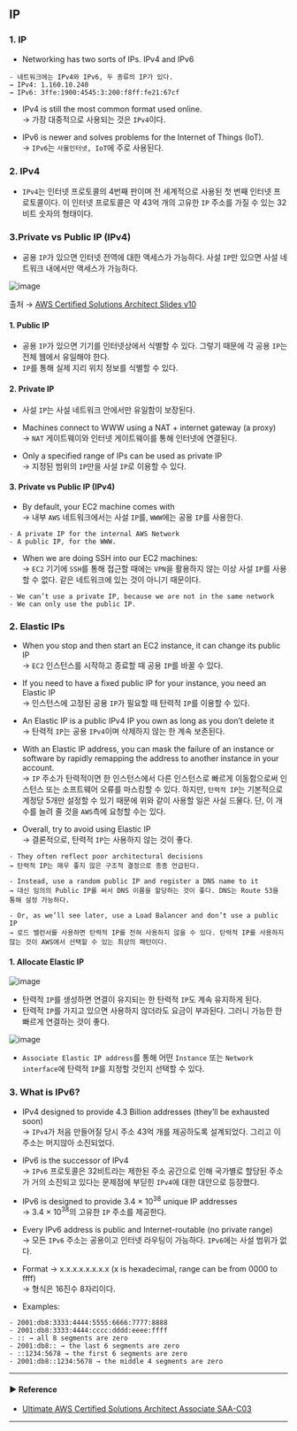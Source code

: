 ## IP
### 1. IP
- Networking has two sorts of IPs. IPv4 and IPv6
~~~
- 네트워크에는 IPv4와 IPv6, 두 종류의 IP가 있다.
→ IPv4: 1.160.10.240
→ IPv6: 3ffe:1900:4545:3:200:f8ff:fe21:67cf
~~~

- IPv4 is still the most common format used online.  
  → 가장 대중적으로 사용되는 것은 `IPv4`이다.

- IPv6 is newer and solves problems for the Internet of Things (IoT).  
  → `IPv6`는 `사물인터넷, IoT`에 주로 사용된다.

### 2. IPv4
- `IPv4`는 인터넷 프로토콜의 4번째 판이며 전 세계적으로 사용된 첫 번째 인터넷 프로토콜이다. 이 인터넷 프로토콜은 약 43억 개의 고유한 `IP` 주소를 가질 수 있는 32비트 숫자의 형태이다.

### 3.Private vs Public IP (IPv4)
- 공용 `IP`가 있으면 인터넷 전역에 대한 액세스가 가능하다. 사설 `IP`만 있으면 사설 네트워크 내에서만 액세스가 가능하다.

![image](https://user-images.githubusercontent.com/97398071/232199600-79da65d0-5003-40a5-a1d7-c539685f6322.png)

출처 → [AWS Certified Solutions Architect Slides v10](https://courses.datacumulus.com/downloads/certified-solutions-architect-pn9/)

#### 1. Public IP
- 공용 `IP`가 있으면 기기를 인터넷상에서 식별할 수 있다. 그렇기 때문에 각 공용 `IP`는 전체 웹에서 유일해야 한다.
- `IP`를 통해 실제 지리 위치 정보를 식별할 수 있다.

#### 2. Private IP
- 사설 `IP`는 사설 네트워크 안에서만 유일함이 보장된다. 

- Machines connect to WWW using a NAT + internet gateway (a proxy)  
→ `NAT` 게이트웨이와 인터넷 게이트웨이를 통해 인터넷에 연결된다.

- Only a specified range of IPs can be used as private IP  
→ 지정된 범위의 `IP`만을 사설 `IP`로 이용할 수 있다.

#### 3. Private vs Public IP (IPv4)
- By default, your EC2 machine comes with  
→ 내부 `AWS` 네트워크에서는 사설 `IP`를, `WWW`에는 공용 `IP`를 사용한다.
~~~
- A private IP for the internal AWS Network
- A public IP, for the WWW.
~~~

- When we are doing SSH into our EC2 machines:  
→ `EC2` 기기에 `SSH`를 통해 접근할 때에는 `VPN`을 활용하지 않는 이상 사설 `IP`를 사용할 수 없다. 같은 네트워크에 있는 것이 아니기 때문이다.
~~~
- We can’t use a private IP, because we are not in the same network
- We can only use the public IP.
~~~

### 2. Elastic IPs
- When you stop and then start an EC2 instance, it can change its public IP  
→ `EC2` 인스턴스를 시작하고 종료할 때 공용 `IP`를 바꿀 수 있다.

- If you need to have a fixed public IP for your instance, you need an Elastic IP  
→ 인스턴스에 고정된 공용 `IP`가 필요할 때 탄력적 `IP`를 이용할 수 있다.

- An Elastic IP is a public IPv4 IP you own as long as you don’t delete it  
→ 탄력적 `IP`는 공용 `IPv4`이며 삭제하지 않는 한 계속 보존된다.

- With an Elastic IP address, you can mask the failure of an instance or software by rapidly remapping the address to another instance in your account.  
→ `IP` 주소가 탄력적이면 한 인스턴스에서 다른 인스턴스로 빠르게 이동함으로써 인스턴스 또는 소프트웨어 오류를 마스킹할 수 있다. 하지만, `탄력적 IP`는 기본적으로 계정당 5개만 설정할 수 있기 때문에 위와 같이 사용할 일은 사실 드물다. 단, 이 개수를 늘려 줄 것을 `AWS`측에 요청할 수는 있다.

- Overall, try to avoid using Elastic IP  
→ 결론적으로, 탄력적 `IP`는 사용하지 않는 것이 좋다.
~~~
- They often reflect poor architectural decisions
→ 탄력적 IP는 매우 좋지 않은 구조적 결정으로 종종 언급된다.

- Instead, use a random public IP and register a DNS name to it
→ 대신 임의의 Public IP를 써서 DNS 이름을 할당하는 것이 좋다. DNS는 Route 53을 통해 설정 가능하다.

- Or, as we’ll see later, use a Load Balancer and don’t use a public IP
→ 로드 밸런서를 사용하면 탄력적 IP를 전혀 사용하지 않을 수 있다. 탄력적 IP를 사용하지 않는 것이 AWS에서 선택할 수 있는 최상의 패턴이다.
~~~

#### 1. Allocate Elastic IP
![image](https://user-images.githubusercontent.com/97398071/232225064-c815647c-80fa-4c7f-b5fb-7d3e43b150d0.png)

- 탄력적 `IP`를 생성하면 연결이 유지되는 한 탄력적 `IP`도 계속 유지하게 된다. 
- 탄력적 `IP`를 가지고 있으면 사용하지 않더라도 요금이 부과된다. 그러니 가능한 한 빠르게 연결하는 것이 좋다.

![image](https://user-images.githubusercontent.com/97398071/232225087-0eb045e9-411d-4a22-9bb9-c9044b122c27.png)

- `Associate Elastic IP address`를 통해 어떤 `Instance` 또는 `Network interface`에 탄력적 `IP`를 지정할 것인지 선택할 수 있다.

### 3. What is IPv6?
- IPv4 designed to provide 4.3 Billion addresses (they’ll be exhausted soon)  
→ `IPv4`가 처음 만들어질 당시 주소 43억 개를 제공하도록 설계되었다. 그리고 이 주소는 머지않아 소진되었다.

- IPv6 is the successor of IPv4  
→ `IPv6` 프로토콜은 32비트라는 제한된 주소 공간으로 인해 국가별로 할당된 주소가 거의 소진되고 있다는 문제점에 부딛힌 `IPv4`에 대한 대안으로 등장했다.

- IPv6 is designed to provide 3.4 × 10<sup>38</sup> unique IP addresses  
→ 3.4 × 10<sup>38</sup>의 고유한 `IP` 주소를 제공한다.

- Every IPv6 address is public and Internet-routable (no private range)  
→ 모든 `IPv6` 주소는 공용이고 인터넷 라우팅이 가능하다. `IPv6`에는 사설 범위가 없다.

- Format → x.x.x.x.x.x.x.x (x is hexadecimal, range can be from 0000 to ffff)  
→ 형식은 16진수 8자리이다.

- Examples:
~~~
- 2001:db8:3333:4444:5555:6666:7777:8888
- 2001:db8:3333:4444:cccc:dddd:eeee:ffff
- :: → all 8 segments are zero
- 2001:db8:: → the last 6 segments are zero
- ::1234:5678 → the first 6 segments are zero
- 2001:db8::1234:5678 → the middle 4 segments are zero
~~~

---
#### ▶ Reference
- [Ultimate AWS Certified Solutions Architect Associate SAA-C03](https://www.udemy.com/course/aws-certified-solutions-architect-associate-saa-c03/)
---